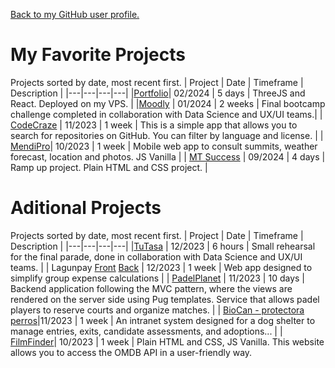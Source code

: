 [Back to my GitHub user profile.](https://github.com/alexBasurto/alexBasurto/)
# My Favorite Projects
Projects sorted by date, most recent first.
| Project | Date | Timeframe | Description |
|---|---|---|---|
|[Portfolio](https://github.com/alexBasurto/threejs_course)| 02/2024 | 5 days | ThreeJS and React. Deployed on my VPS. |
|[Moodly](https://github.com/alexBasurto/tripulaciones_back) | 01/2024 | 2 weeks | Final bootcamp challenge completed in collaboration with Data Science and UX/UI teams.|
| [CodeCraze](https://github.com/alexBasurto/codecraze) | 11/2023 | 1 week | This is a simple app that allows you to search for repositories on GitHub. You can filter by language and license. |
| [MendiPro](https://github.com/alexBasurto/mendi_pro)| 10/2023 | 1 week | Mobile web app to consult summits, weather forecast, location and photos. JS Vanilla |
| [MT Success](https://github.com/alexBasurto/proyecto_rampup) | 09/2024 | 4 days | Ramp up project. Plain HTML and CSS project. |

# Aditional Projects
Projects sorted by date, most recent first.
| Project | Date | Timeframe | Description |
|---|---|---|---|
|[TuTasa](https://github.com/LentinulaEdode/taller-3-pisos-react) | 12/2023 | 6 hours | Small rehearsal for the final parade, done in collaboration with Data Science and UX/UI teams. |
| Lagunpay [Front](https://github.com/alexBasurto/fullstack_front) [Back](https://github.com/alexBasurto/fullstack_final) | 12/2023 | 1 week | Web app designed to simplify group expense calculations |
| [PadelPlanet](https://github.com/alexBasurto/padelplanet) | 11/2023 | 10 days | Backend application following the MVC pattern, where the views are rendered on the server side using Pug templates. Service that allows padel players to reserve courts and organize matches. |
| [BioCan - protectora perros](https://github.com/alexBasurto/backend_equipos_protectora)|11/2023 | 1 week | An intranet system designed for a dog shelter to manage entries, exits, candidate assessments, and adoptions... |
| [FilmFinder](https://github.com/alexBasurto/web_peliculas)| 10/2023 | 1 week | Plain HTML and CSS, JS Vanilla. This website allows you to access the OMDB API in a user-friendly way.
